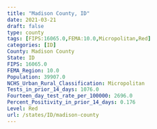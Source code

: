 ```yaml
---
title: "Madison County, ID"
date: 2021-03-21
draft: false
type: county
tags: [FIPS:16065.0,FEMA:10.0,Micropolitan,Red]
categories: [ID]
County: Madison County
State: ID
FIPS: 16065.0
FEMA_Region: 10.0
Population: 39907.0
NCHS_Urban_Rural_Classification: Micropolitan
Tests_in_prior_14_days: 1076.0
Fourteen_day_test_rate_per_100000: 2696.0
Percent_Positivity_in_prior_14_days: 0.176
Level: Red
url: /states/ID/madison-county
---
```



